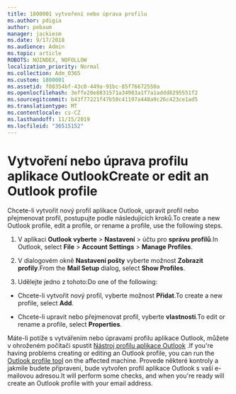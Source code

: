 ```yaml
---
title: 1800001 vytvoření nebo úprava profilu
ms.author: pdigia
author: pebaum
manager: jackiesm
ms.date: 9/17/2018
ms.audience: Admin
ms.topic: article
ROBOTS: NOINDEX, NOFOLLOW
localization_priority: Normal
ms.collection: Adm_O365
ms.custom: 1800001
ms.assetid: f08354bf-43c0-449a-91bc-85f76672550a
ms.openlocfilehash: 3effe20e8831571a34983a1f7a1addd8295551f2
ms.sourcegitcommit: b43f77221f47b50c41197a448a9c26c423ce1ad5
ms.translationtype: MT
ms.contentlocale: cs-CZ
ms.lasthandoff: 11/15/2019
ms.locfileid: "36515152"
---
```

# <a name="create-or-edit-an-outlook-profile"></a><span data-ttu-id="09149-102">Vytvoření nebo úprava profilu aplikace Outlook</span><span class="sxs-lookup"><span data-stu-id="09149-102">Create or edit an Outlook profile</span></span>

<span data-ttu-id="09149-103">Chcete-li vytvořit nový profil aplikace Outlook, upravit profil nebo přejmenovat profil, postupujte podle následujících kroků.</span><span class="sxs-lookup"><span data-stu-id="09149-103">To create a new Outlook profile, edit a profile, or rename a profile, use the following steps.</span></span>
  
1. <span data-ttu-id="09149-104">V aplikaci **Outlook vyberte** \> **Nastavení** \> účtu pro **správu profilů**.</span><span class="sxs-lookup"><span data-stu-id="09149-104">In Outlook, select **File** \> **Account Settings** \> **Manage Profiles**.</span></span>
    
2. <span data-ttu-id="09149-105">V dialogovém okně **Nastavení pošty** vyberte možnost **Zobrazit profily**.</span><span class="sxs-lookup"><span data-stu-id="09149-105">From the **Mail Setup** dialog, select **Show Profiles**.</span></span>
    
3. <span data-ttu-id="09149-106">Udělejte jedno z tohoto:</span><span class="sxs-lookup"><span data-stu-id="09149-106">Do one of the following:</span></span>
    
  - <span data-ttu-id="09149-107">Chcete-li vytvořit nový profil, vyberte možnost **Přidat**.</span><span class="sxs-lookup"><span data-stu-id="09149-107">To create a new profile, select **Add**.</span></span>
    
  - <span data-ttu-id="09149-108">Chcete-li upravit nebo přejmenovat profil, vyberte **vlastnosti**.</span><span class="sxs-lookup"><span data-stu-id="09149-108">To edit or rename a profile, select **Properties**.</span></span>
    
<span data-ttu-id="09149-109">Máte-li potíže s vytvářením nebo úpravami profilu aplikace Outlook, můžete v ohroženém počítači spustit [Nástroj profilu aplikace Outlook](https://aka.ms/SaRA-OutlookSetupProfile) .</span><span class="sxs-lookup"><span data-stu-id="09149-109">If you're having problems creating or editing an Outlook profile, you can run the [Outlook profile tool](https://aka.ms/SaRA-OutlookSetupProfile) on the affected machine.</span></span> <span data-ttu-id="09149-110">Provede některé kontroly a jakmile budete připraveni, bude vytvořen profil aplikace Outlook s vaší e-mailovou adresou.</span><span class="sxs-lookup"><span data-stu-id="09149-110">It will perform some checks, and when you're ready will create an Outlook profile with your email address.</span></span> 
  


